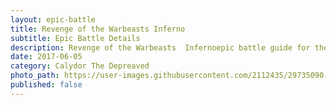 ```yaml
---
layout: epic-battle
title: Revenge of the Warbeasts Inferno
subtitle: Epic Battle Details
description: Revenge of the Warbeasts  Infernoepic battle guide for the kingdoms at war game
date: 2017-06-05
category: Calydor The Depreaved
photo_path: https://user-images.githubusercontent.com/2112435/29735090-9ee3413e-89b3-11e7-8eb4-1cbd5a6ab094.png
published: false
---
```

